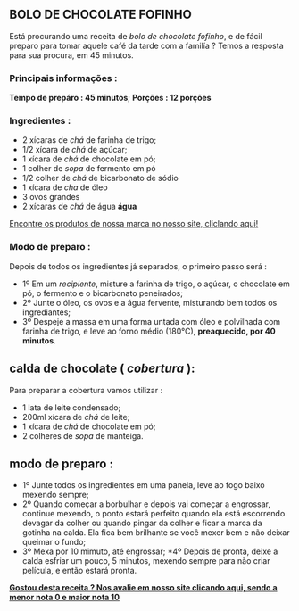 ## BOLO DE CHOCOLATE FOFINHO

Está procurando uma receita de *bolo de chocolate fofinho*, e de fácil preparo para tomar aquele café da tarde com a familía ? Temos a resposta para sua procura, em 45 minutos.

### Principais informações :

**Tempo de prepáro : 45 minutos**;
**Porções : 12 porções**

### Ingredientes :
* 2 xícaras de _chá_ de farinha de trigo;
* 1/2 xícara de _chá_ de açúcar; 
* 1 xícara de _chá_ de chocolate em pó; 
* 1 colher de _sopa_ de fermento em pó 
* 1/2 colher de _chá_ de bicarbonato de sódio
* 1 xícara de _cha_ de óleo 
* 3 ovos grandes
* 2 xícaras de _chá_ de água **água**

[Encontre os produtos de nossa marca no nosso site, cliclando aqui!](Tech4doces/produtos.com)

### Modo de preparo :

Depois de todos os ingredientes já separados, o primeiro passo será : 
 * 1º  Em um _recipiente_, misture a farinha de trigo, o açúcar, o chocolate em pó, o fermento e o bicarbonato peneirados;
 * 2º Junte o óleo, os ovos e a água fervente, misturando bem todos os ingrediantes;
 * 3º   Despeje a massa em uma forma untada com óleo e polvilhada com farinha de trigo, e leve ao forno médio (180°C), **preaquecido, por 40 minutos**.
 

 
## calda de chocolate ( _cobertura_ ):

Para preparar a cobertura vamos utilizar :
* 1 lata de leite condensado;
* 200ml xícara de _chá_ de leite;
* 1 xícara de _chá_ de chocolate em pó;
* 2 colheres de _sopa_ de manteiga. 

## modo de preparo : 

* 1º Junte todos os ingredientes em uma panela, leve ao fogo baixo mexendo sempre;
* 2º Quando começar a borbulhar e depois vai começar a engrossar, continue mexendo, o ponto estará perfeito quando ela está escorrendo devagar da colher ou quando pingar da colher e ficar a marca da gotinha na calda. Ela fica bem brilhante se você mexer bem e não deixar queimar o fundo;
* 3º Mexa por 10 mimuto, até engrossar;
*4º Depois de pronta, deixe a calda esfriar um pouco, 5 minutos, mexendo sempre para não criar película, e então estará pronta. 

[**Gostou desta receita ? Nos avalie em nosso site clicando aqui, sendo a menor nota 0 e maior nota 10**](tech4YOU/atendimento/areadocliente.com.br)







